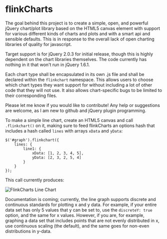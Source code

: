flinkCharts
===========

The goal behind this project is to create a simple, open, and powerful jQuery chart/plot library based on the HTML5 canvas element with support for various different kinds of charts and plots and with a smart api and sensible defaults. This is in response to the overall lack of open charting libraries of quality for javascript.

Target support is for jQuery 2.0.3 for initial release, though this is highly dependent on the chart libraries themselves. The code currently has nothing in it that won't run in jQuery 1.6.1.

Each chart type shall be encapsulated in its own .js file and shall be declared within the `flinkchart` namespace. This allows users to choose which chart types they want support for without including a lot of other code that they will not use. It also allows chart-specific bugs to be limited to their corresponding files.

Please let me know if you would like to contribute! Any help or suggestions are welcome, as I am new to github and jQuery plugin programming.

To make a simple line chart, create an HTML5 canvas and call `.flinkchart()` on it, making sure to feed flinkCharts an options hash that includes a hash called `lines` with arrays `xData` and `yData`:

```
$('#graph').flinkchart({
    lines: {
        line1: {
            xData: [1, 2, 3, 4, 5],
            yData: [2, 3, 2, 5, 4]
        }
    }
});
```

This call currently produces:

![FlinkCharts Line Chart](/images/flinkchart::linechart2014-01-18::14:59:55.png "Basic Line Chart")

Documentation is coming; currently, the line graph supports discrete and continuous standards for plotting x and y data. For example, if your entire data set has only 5 values that y can be set to, use the `discreteY: true` option, and the same for x values. However, if you are, for example, graphing a data set that includes points that are not evenly distributed in x, use continuous scaling (the default), and the same goes for non-even distributions in y-data.


